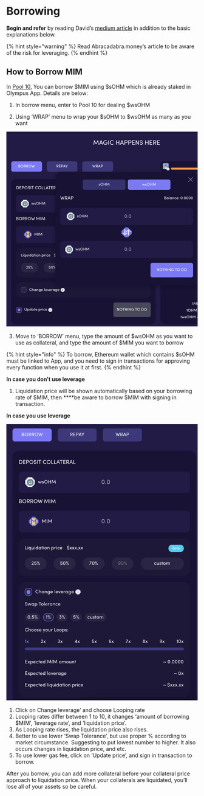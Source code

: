 # Borrowing

**Begin and refer** by reading David’s [medium article](https://davidgmi.medium.com/how-to-cast-a-magic-spell-to-your-ohm-and-3-3-strategy-using-abracadabra-money-45fc6187f281) in addition to the basic explanations below.

{% hint style="warning" %}
Read Abracadabra.money’s article to be aware of the risk for leveraging.
{% endhint %}

## How to Borrow MIM

In [Pool 10](https://docs.abracadabra.money/intro/leveraged-positions), You can borrow $MIM using $sOHM which is already staked in Olympus App. Details are below:

1. In borrow menu, enter to Pool 10 for dealing $wsOHM

2. Using ‘WRAP’ menu to wrap your $sOHM to $wsOHM as many as you want

![](../../.gitbook/assets/screen-shot-2021-08-29-at-4.10.42-pm%20%281%29.png)

3. Move to ‘BORROW’ menu, type the amount of $wsOHM as you want to use as collateral, and type the amount of $MIM you want to borrow

{% hint style="info" %}
To borrow, Ethereum wallet which contains $sOHM must be linked to App, and you need to sign in transactions for approving every function when you use it at first.
{% endhint %}

**In case you don’t use leverage**

1. Liquidation price will be shown automatically based on your borrowing rate of $MIM, then ****be aware to borrow $MIM with signing in transaction.

**In case you use leverage**

![](../../.gitbook/assets/screen-shot-2021-08-29-at-4.10.54-pm%20%281%29.png)

1. Click on Change leverage’ and choose Looping rate
2. Looping rates differ between 1 to 10, it changes ‘amount of borrowing $MIM’, ‘leverage rate’, and ‘liquidation price’.
3. As Looping rate rises, the liquidation price also rises.
4. Better to use lower ‘Swap Tolerance’, but use proper % according to market circumstance. Suggesting to put lowest number to higher. It also occurs changes in liquidation price, and etc.
5. To use lower gas fee, click on ‘Update price’, and sign in transaction to borrow.

After you borrow, you can add more collateral before your collateral price approach to liquidation price. When your collaterals are liquidated, you’ll lose all of your assets so be careful.

